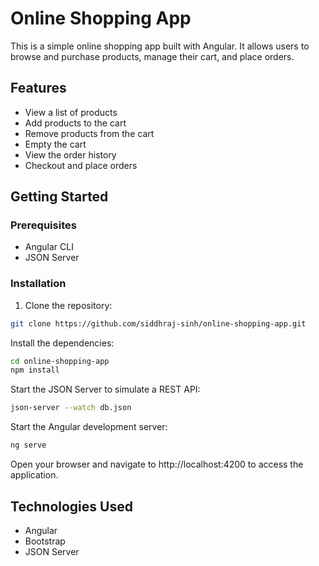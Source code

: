# Online Shopping App

This is a simple online shopping app built with Angular. It allows users to browse and purchase products, manage their cart, and place orders.

## Features

- View a list of products
- Add products to the cart
- Remove products from the cart
- Empty the cart
- View the order history
- Checkout and place orders

## Getting Started

### Prerequisites
- Angular CLI
- JSON Server

### Installation

1. Clone the repository:
```bash
git clone https://github.com/siddhraj-sinh/online-shopping-app.git
```

Install the dependencies:
```bash
cd online-shopping-app
npm install
```
Start the JSON Server to simulate a REST API:
```bash
json-server --watch db.json
```
Start the Angular development server:
```bash
ng serve
```
Open your browser and navigate to http://localhost:4200 to access the application.
## Technologies Used
- Angular
- Bootstrap
- JSON Server
